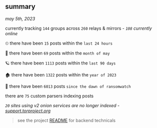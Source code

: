 
## summary
_may 5th, 2023_

currently tracking `144` groups across `260` relays & mirrors - _`108` currently online_

⏲ there have been `15` posts within the `last 24 hours`

🦈 there have been `69` posts within the `month of may`

🪐 there have been `1113` posts within the `last 90 days`

🏚 there have been `1322` posts within the `year of 2023`

🦕 there have been `6013` posts `since the dawn of ransomwatch`

there are `75` custom parsers indexing posts

_`20` sites using v2 onion services are no longer indexed - [support.torproject.org](https://support.torproject.org/onionservices/v2-deprecation/)_

> see the project [README](https://github.com/joshhighet/ransomwatch#ransomwatch--) for backend technicals
